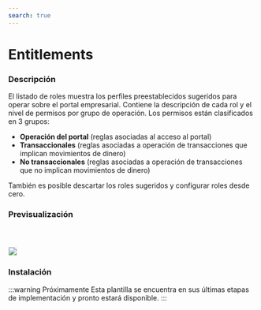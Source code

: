 ```yaml
---
search: true
---
```


# Entitlements

### Descripción
El listado de roles muestra los perfiles preestablecidos sugeridos para operar sobre el portal empresarial. Contiene la descripción de cada rol y el nivel de permisos por grupo de operación. Los permisos están clasificados en 3 grupos:
- **Operación del portal** (reglas asociadas al acceso al portal)
- **Transaccionales** (reglas asociadas a operación de transacciones que implican movimientos de dinero)
- **No transaccionales** (reglas asociadas a operación de transacciones que no implican movimientos de dinero)   

También es posible descartar los roles sugeridos y configurar roles desde cero. 

### Previsualización

<img src="/assets/img/dynamic/experiences/business/entitlements.jpg" style="border: 1px solid #EEE; margin-top: 40px; max-width:600px;">


### Instalación

:::warning Próximamente
Esta plantilla se encuentra en sus últimas etapas de implementación y pronto estará disponible.
:::
